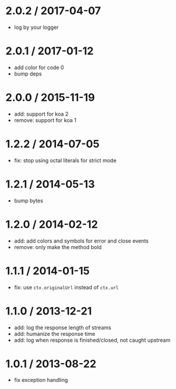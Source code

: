 
2.0.2 / 2017-04-07
==================

 * log by your logger

2.0.1 / 2017-01-12
==================

 * add color for code 0
 * bump deps

2.0.0 / 2015-11-19
==================

* add: support for koa 2
* remove: support for koa 1

1.2.2 / 2014-07-05
==================

 * fix: stop using octal literals for strict mode

1.2.1 / 2014-05-13
==================

 * bump bytes

1.2.0 / 2014-02-12
==================

 * add: add colors and symbols for error and close events
 * remove: only make the method bold

1.1.1 / 2014-01-15
==================

 * fix: use `ctx.originalUrl` instead of `ctx.url`

1.1.0 / 2013-12-21
==================

 * add: log the response length of streams
 * add: humanize the response time
 * add: log when response is finished/closed, not caught upstream

1.0.1 / 2013-08-22
==================

 * fix exception handling
